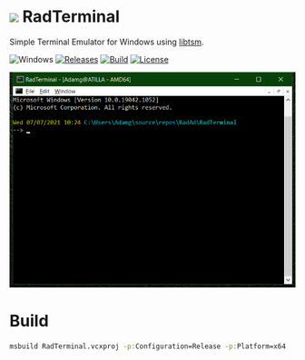 <!-- ![Icon](RadTerminal.ico) RadTerminal -->
<img src="RadTerminal.ico" width=32/> RadTerminal
==========

Simple Terminal Emulator for Windows using [libtsm](https://github.com/RadAd/libtsm).

![Windows](https://img.shields.io/badge/platform-Windows-blue.svg)
[![Releases](https://img.shields.io/github/release/RadAd/RadTerminal.svg)](https://github.com/RadAd/RadTerminal/releases/latest)
[![Build](https://img.shields.io/appveyor/ci/RadAd/RadTerminal.svg)](https://ci.appveyor.com/project/RadAd/RadTerminal)
[![License](https://img.shields.io/github/license/RadAd/RadTerminal)](LICENSE.txt)

![Screenshot](docs/Screenshot.png)

Build
=======
```bat
msbuild RadTerminal.vcxproj -p:Configuration=Release -p:Platform=x64
```
